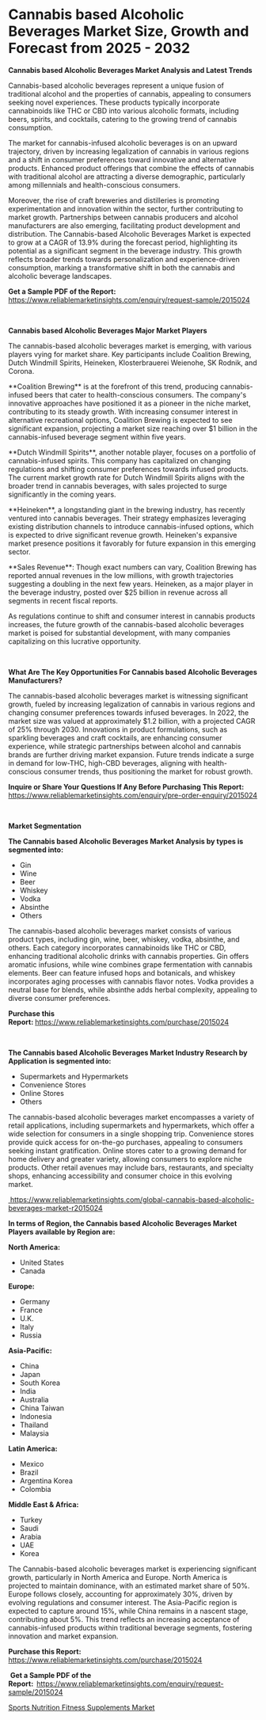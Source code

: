 <p><h1>Cannabis based Alcoholic Beverages Market Size, Growth and Forecast from 2025 - 2032</h1></p><p><strong>Cannabis based Alcoholic Beverages Market Analysis and Latest Trends</strong></p>
<p><p>Cannabis-based alcoholic beverages represent a unique fusion of traditional alcohol and the properties of cannabis, appealing to consumers seeking novel experiences. These products typically incorporate cannabinoids like THC or CBD into various alcoholic formats, including beers, spirits, and cocktails, catering to the growing trend of cannabis consumption.</p><p>The market for cannabis-infused alcoholic beverages is on an upward trajectory, driven by increasing legalization of cannabis in various regions and a shift in consumer preferences toward innovative and alternative products. Enhanced product offerings that combine the effects of cannabis with traditional alcohol are attracting a diverse demographic, particularly among millennials and health-conscious consumers.</p><p>Moreover, the rise of craft breweries and distilleries is promoting experimentation and innovation within the sector, further contributing to market growth. Partnerships between cannabis producers and alcohol manufacturers are also emerging, facilitating product development and distribution. The Cannabis-based Alcoholic Beverages Market is expected to grow at a CAGR of 13.9% during the forecast period, highlighting its potential as a significant segment in the beverage industry. This growth reflects broader trends towards personalization and experience-driven consumption, marking a transformative shift in both the cannabis and alcoholic beverage landscapes.</p></p>
<p><strong>Get a Sample PDF of the Report:&nbsp;</strong> <a href="https://www.reliablemarketinsights.com/enquiry/request-sample/2015024?utm_campaign=1994&utm_medium=2&utm_source=Github&utm_content=ia&utm_term=17012025&utm_id=cannabis-based-alcoholic-beverages">https://www.reliablemarketinsights.com/enquiry/request-sample/2015024</a></p>
<p>&nbsp;</p>
<p><strong>Cannabis based Alcoholic Beverages Major Market Players</strong></p>
<p><p>The cannabis-based alcoholic beverages market is emerging, with various players vying for market share. Key participants include Coalition Brewing, Dutch Windmill Spirits, Heineken, Klosterbrauerei Weienohe, SK Rodnik, and Corona.</p><p>**Coalition Brewing** is at the forefront of this trend, producing cannabis-infused beers that cater to health-conscious consumers. The company's innovative approaches have positioned it as a pioneer in the niche market, contributing to its steady growth. With increasing consumer interest in alternative recreational options, Coalition Brewing is expected to see significant expansion, projecting a market size reaching over $1 billion in the cannabis-infused beverage segment within five years.</p><p>**Dutch Windmill Spirits**, another notable player, focuses on a portfolio of cannabis-infused spirits. This company has capitalized on changing regulations and shifting consumer preferences towards infused products. The current market growth rate for Dutch Windmill Spirits aligns with the broader trend in cannabis beverages, with sales projected to surge significantly in the coming years.</p><p>**Heineken**, a longstanding giant in the brewing industry, has recently ventured into cannabis beverages. Their strategy emphasizes leveraging existing distribution channels to introduce cannabis-infused options, which is expected to drive significant revenue growth. Heineken's expansive market presence positions it favorably for future expansion in this emerging sector.</p><p>**Sales Revenue**: Though exact numbers can vary, Coalition Brewing has reported annual revenues in the low millions, with growth trajectories suggesting a doubling in the next few years. Heineken, as a major player in the beverage industry, posted over $25 billion in revenue across all segments in recent fiscal reports.</p><p>As regulations continue to shift and consumer interest in cannabis products increases, the future growth of the cannabis-based alcoholic beverages market is poised for substantial development, with many companies capitalizing on this lucrative opportunity.</p></p>
<p>&nbsp;</p>
<p><strong>What Are The Key Opportunities For Cannabis based Alcoholic Beverages Manufacturers?</strong></p>
<p><p>The cannabis-based alcoholic beverages market is witnessing significant growth, fueled by increasing legalization of cannabis in various regions and changing consumer preferences towards infused beverages. In 2022, the market size was valued at approximately $1.2 billion, with a projected CAGR of 25% through 2030. Innovations in product formulations, such as sparkling beverages and craft cocktails, are enhancing consumer experience, while strategic partnerships between alcohol and cannabis brands are further driving market expansion. Future trends indicate a surge in demand for low-THC, high-CBD beverages, aligning with health-conscious consumer trends, thus positioning the market for robust growth.</p></p>
<p><strong>Inquire or Share Your Questions If Any Before Purchasing This Report:</strong> <a href="https://www.reliablemarketinsights.com/enquiry/pre-order-enquiry/2015024?utm_campaign=1994&utm_medium=2&utm_source=Github&utm_content=ia&utm_term=17012025&utm_id=cannabis-based-alcoholic-beverages">https://www.reliablemarketinsights.com/enquiry/pre-order-enquiry/2015024</a></p>
<p>&nbsp;</p>
<p><strong>Market Segmentation</strong></p>
<p><strong>The Cannabis based Alcoholic Beverages Market Analysis by types is segmented into:</strong></p>
<p><ul><li>Gin</li><li>Wine</li><li>Beer</li><li>Whiskey</li><li>Vodka</li><li>Absinthe</li><li>Others</li></ul></p>
<p><p>The cannabis-based alcoholic beverages market consists of various product types, including gin, wine, beer, whiskey, vodka, absinthe, and others. Each category incorporates cannabinoids like THC or CBD, enhancing traditional alcoholic drinks with cannabis properties. Gin offers aromatic infusions, while wine combines grape fermentation with cannabis elements. Beer can feature infused hops and botanicals, and whiskey incorporates aging processes with cannabis flavor notes. Vodka provides a neutral base for blends, while absinthe adds herbal complexity, appealing to diverse consumer preferences.</p></p>
<p><strong>Purchase this Report:&nbsp;</strong><a href="https://www.reliablemarketinsights.com/purchase/2015024?utm_campaign=1994&utm_medium=2&utm_source=Github&utm_content=ia&utm_term=17012025&utm_id=cannabis-based-alcoholic-beverages">https://www.reliablemarketinsights.com/purchase/2015024</a></p>
<p>&nbsp;</p>
<p><strong>The Cannabis based Alcoholic Beverages Market Industry Research by Application is segmented into:</strong></p>
<p><ul><li>Supermarkets and Hypermarkets</li><li>Convenience Stores</li><li>Online Stores</li><li>Others</li></ul></p>
<p><p>The cannabis-based alcoholic beverages market encompasses a variety of retail applications, including supermarkets and hypermarkets, which offer a wide selection for consumers in a single shopping trip. Convenience stores provide quick access for on-the-go purchases, appealing to consumers seeking instant gratification. Online stores cater to a growing demand for home delivery and greater variety, allowing consumers to explore niche products. Other retail avenues may include bars, restaurants, and specialty shops, enhancing accessibility and consumer choice in this evolving market.</p></p>
<p><a href="https://www.reliablemarketinsights.com/global-cannabis-based-alcoholic-beverages-market-r2015024?utm_campaign=1994&utm_medium=2&utm_source=Github&utm_content=ia&utm_term=17012025&utm_id=cannabis-based-alcoholic-beverages">&nbsp;https://www.reliablemarketinsights.com/global-cannabis-based-alcoholic-beverages-market-r2015024</a></p>
<p><strong>In terms of Region, the Cannabis based Alcoholic Beverages Market Players available by Region are:</strong></p>
<p>
    <p> <strong> North America: </strong>
        <ul>
            <li>United States</li>
            <li>Canada</li>
        </ul>
        </p> 
    <p> <strong> Europe: </strong>
        <ul>
            <li>Germany</li>
            <li>France</li>
            <li>U.K.</li>
            <li>Italy</li>
            <li>Russia</li>
        </ul>
        </p> 
    <p> <strong> Asia-Pacific: </strong>
        <ul>
            <li>China</li>
            <li>Japan</li>
            <li>South Korea</li>
            <li>India</li>
            <li>Australia</li>
            <li>China Taiwan</li>
            <li>Indonesia</li>
            <li>Thailand</li>
            <li>Malaysia</li>
        </ul>
        </p> 
    <p> <strong> Latin America: </strong>
        <ul>
            <li>Mexico</li>
            <li>Brazil</li>
            <li>Argentina Korea</li>
            <li>Colombia</li>
        </ul>
        </p> 
    <p> <strong> Middle East & Africa: </strong>
        <ul>
            <li>Turkey</li>
            <li>Saudi</li>
            <li>Arabia</li>
            <li>UAE</li>
            <li>Korea</li>
        </ul>
    </p>
    </p>
<p><p>The Cannabis-based alcoholic beverages market is experiencing significant growth, particularly in North America and Europe. North America is projected to maintain dominance, with an estimated market share of 50%. Europe follows closely, accounting for approximately 30%, driven by evolving regulations and consumer interest. The Asia-Pacific region is expected to capture around 15%, while China remains in a nascent stage, contributing about 5%. This trend reflects an increasing acceptance of cannabis-infused products within traditional beverage segments, fostering innovation and market expansion.</p></p>
<p><strong>Purchase this Report: </strong><a href="https://www.reliablemarketinsights.com/purchase/2015024?utm_campaign=1994&utm_medium=2&utm_source=Github&utm_content=ia&utm_term=17012025&utm_id=cannabis-based-alcoholic-beverages">https://www.reliablemarketinsights.com/purchase/2015024</a></p>
<p>&nbsp;<strong>Get a Sample PDF of the Report:&nbsp;&nbsp;</strong><a href="https://www.reliablemarketinsights.com/enquiry/request-sample/2015024?utm_campaign=1994&utm_medium=2&utm_source=Github&utm_content=ia&utm_term=17012025&utm_id=cannabis-based-alcoholic-beverages">https://www.reliablemarketinsights.com/enquiry/request-sample/2015024</a></p>
<p><strong></strong></p>
<p><p><a href="https://github.com/rahu1506/Market-Research-Report-List-6/blob/main/sports-nutrition-fitness-supplements-market.md?utm_campaign=1994&utm_medium=2&utm_source=Github&utm_content=ia&utm_term=17012025&utm_id=cannabis-based-alcoholic-beverages">Sports Nutrition Fitness Supplements Market</a></p></p>